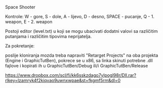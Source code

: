 Space Shooter

Kontrole: W - gore, S - dole, A - lijevo, D - desno, SPACE - pucanje, Q - 1. weapon, E - 2. weapon

Postoji editor (level.txt) u koji se mogu ubacivati dodatni valovi sa različitim putanjama i različitim tipovima neprijatelja. 

Za pokretanje:

poslije kloniranja mozda treba napraviti "Retarget Projects" na oba projekta (Engine i GraphicTutBen), pokrece se u x86,
sa linka skinuti potrebne .dll fajlove i kopirati ih u GraphicTutBen/Debug ili/i GraphicTutBen/Release

https://www.dropbox.com/scl/fi/kk6sskzdago7ylpogl98r/Dll.rar?rlkey=lzamryk4f2kiqvao9uwnxwpae&st=fkgmf5rm&dl=0
